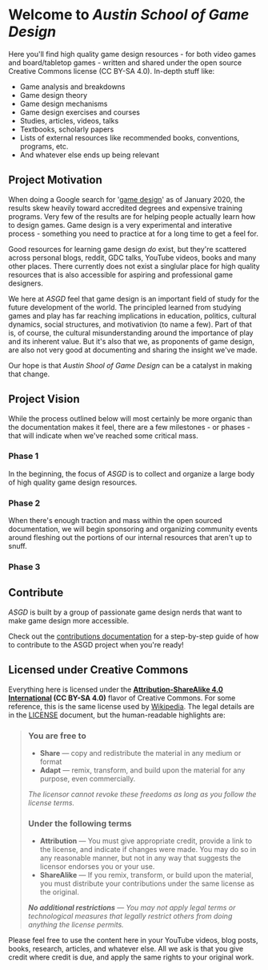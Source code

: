 # Welcome to *Austin School of Game Design*

Here you'll find high quality game design resources - for both video games and board/tabletop games - written and shared under the open source Creative Commons license (CC BY-SA 4.0).
In-depth stuff like:

- Game analysis and breakdowns
- Game design theory
- Game design mechanisms
- Game design exercises and courses
- Studies, articles, videos, talks
- Textbooks, scholarly papers
- Lists of external resources like recommended books, conventions, programs, etc.
- And whatever else ends up being relevant

## Project Motivation

When doing a Google search for '[game design](http://google.com/#q=game+design)' as of January 2020, the results skew heavily toward accredited degrees and expensive training programs.
Very few of the results are for helping people actually learn how to design games.
Game design is a very experimental and interative process - something you need to practice at for a long time to get a feel for.

Good resources for learning game design *do* exist, but they're scattered across personal blogs, reddit, GDC talks, YouTube videos, books and many other places.
There currently does not exist a singlular place for high quality resources that is also accessible for aspiring and professional game designers.

We here at *ASGD* feel that game design is an important field of study for the future development of the world.
The principled learned from studying games and play has far reaching implications in education, politics, cultural dynamics, social structures, and motivativion (to name a few).
Part of that is, of course, the cultural misunderstanding around the importance of play and its inherent value.
But it's also that we, as proponents of game design, are also not very good at documenting and sharing the insight we've made.

Our hope is that *Austin Shool of Game Design* can be a catalyst in making that change.

## Project Vision

While the process outlined below will most certainly be more organic than the documentation makes it feel, there are a few milestones - or phases - that will indicate when we've reached some critical mass.

### Phase 1

In the beginning, the focus of *ASGD* is to collect and organize a large body of high quality game design resources.

### Phase 2

When there's enough traction and mass within the open sourced documentation, we will begin sponsoring and organizing community events around fleshing out the portions of our internal resources that aren't up to snuff.

### Phase 3

<!-- todo  -->

## Contribute <!-- TODO -->

*ASGD* is built by a group of passionate game design nerds that want to make game design more accessible. 

Check out the [contributions documentation](/CONTRIBUTOR.md) for a step-by-step guide of how to contribute to the ASGD project when you're ready!

## Licensed under Creative Commons

Everything here is licensed under the **[Attribution-ShareAlike 4.0 International](https://creativecommons.org/licenses/by-sa/4.0/) (CC BY-SA 4.0)** flavor of Creative Commons.
For some reference, this is the same license used by [Wikipedia](https://en.wikipedia.org/wiki/Wikipedia:Copyrights).
The legal details are in the [LICENSE](/LICENSE.md) document, but the human-readable highlights are:

> ### You are free to
>
> - **Share** — copy and redistribute the material in any medium or format
> - **Adapt** — remix, transform, and build upon the material for any purpose, even commercially.
>
> *The licensor cannot revoke these freedoms as long as you follow the license terms.*
>
> ### Under the following terms
>
> - **Attribution** — You must give appropriate credit, provide a link to the license, and indicate if changes were made.
You may do so in any reasonable manner, but not in any way that suggests the licensor endorses you or your use.
> - **ShareAlike** — If you remix, transform, or build upon the material, you must distribute your contributions under the same license as the original.
>
> ***No additional restrictions** — You may not apply legal terms or technological measures that legally restrict others from doing anything the license permits.*

Please feel free to use the content here in your YouTube videos, blog posts, books, research, articles, and whatever else.
All we ask is that you give credit where credit is due, and apply the same rights to your original work.
